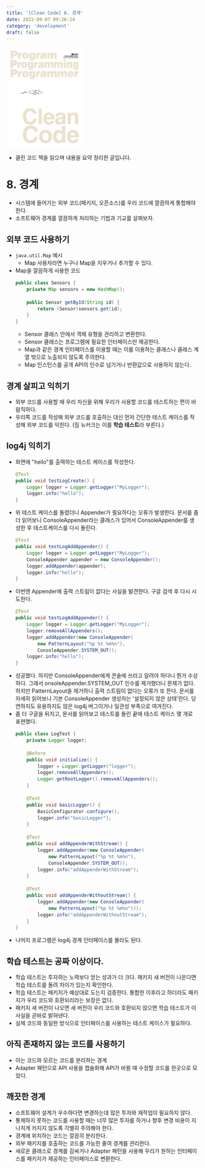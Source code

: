 ```yaml
---
title: '[Clean Code] 8. 경계'
date: 2022-09-07 09:26:14
category: 'development'
draft: false
---
```



![](.\images\cleancode.jpg)

- 클린 코드 책을 읽으며 내용을 요약 정리한 글입니다.

# 8. 경계

- 시스템에 들어가는 외부 코드(패키지, 오픈소스)를 우리 코드에 깔끔하게 통합해야 한다.
- 소프트웨어 경계를 깔끔하게 처리하는 기법과 기교를 살펴보자.

## 외부 코드 사용하기

- `java.util.Map` 예시
    - Map 사용자라면 누구나 Map을 지우거나 추가할 수 있다.
- Map을 깔끔하게 사용한 코드
    ```java
    public class Sensors {
        private Map sensors = new HashMap();
        
        public Sensor getById(String id) {
            return (Sensor)sensors.get(id);
        }
    }
    ```
    - Sensor 클래스 안에서 객체 유형을 관리하고 변환한다.
    - Sensor 클래스는 프로그램에 필요한 인터페이스만 제공한다.
    - Map과 같은 경계 인터페이스를 이용할 때는 이를 이용하는 클래스나 클래스 계열 밖으로 노출되지 않도록 주의한다.
    - Map 인스턴스를 공개 API의 인수로 넘기거나 반환값으로 사용하지 않는다.

## 경계 살피고 익히기

- 외부 코드를 사용할 때 우리 자신을 위해 우리가 사용할 코드를 테스트하는 편이 바람직하다.
- 우리쪽 코드를 작성해 외부 코드를 호출하는 대신 먼저 간단한 테스트 케이스를 작성해 외부 코드를 익힌다. (짐 뉴커크는 이를 **학습 테스트**라 부른다.)

## log4j 익히기

- 화면에 "hello"를 출력하는 테스트 케이스를 작성한다.
    ```java
    @Test
    public void testLogCreate() {
        Logger logger = Logger.getLogger("MyLogger");
        logger.info("hello");
    }
    ```
- 위 테스트 케이스를 돌렸더니 Appender가 필요하다는 오류가 발생한다. 문서를 좀 더 읽어보니 ConsoleAppender라는 클래스가 있어서 ConsoleAppender를 생성한 후 테스트케이스를 다시 돌린다.
    ```java
    @Test
    public void testLogAddAppender() {
        Logger logger = Logger.getLogger("MyLogger");
        ConsoleAppender appender = new ConsoleAppender();
        logger.addAppender(appender);
        logger.info("hello");
    }
    ```
- 이번엔 Appender에 출력 스트림이 없다는 사실을 발견한다. 구글 검색 후 다시 시도한다.
    ```java
    @Test
    public void testLogAddAppender() {
        Logger logger = Logger.getLogger("MyLogger");
        logger.removeAllAppenders();
        logger.addAppender(new ConsoleAppender(
            new PatternLayout("%p %t %m%n"),
            ConsoleAppender.SYSTEM_OUT));
        logger.info("hello");
    }
    ```
- 성공했다. 하지만 ConsoleAppender에게 콘솔에 쓰라고 알려야 하다니 뭔가 수상하다. 그래서 onsoleAppender.SYSTEM_OUT 인수를 제거했더니 문제가 없다. 하지만 PatternLayout을 제거하니 출력 스트림이 없다는 오류가 또 뜬다.
문서를 자세히 읽어보니 기본 ConsoleAppender 생성자는 '설정되지 않은 상태'란다. 당연하지도 유용하지도 않은 log4j 버그이거나 일관성 부족으로 여겨진다.
- 좀 더 구글을 뒤지고, 문서를 읽어보고 테스트를 돌린 끝에 테스트 케이스 몇 개로 표현했다.
    ```java
    public class LogTest {
        private Logger logger;
        
        @Before
        public void initialize() {
            logger = Logger.getLogger("logger");
            logger.removeAllAppenders();
            Logger.getRootLogger().removeAllAppenders();
        }
        
        @Test
        public void basicLogger() {
            BasicConfigurator.configure();
            logger.info("basicLogger");
        }
        
        @Test
        public void addAppenderWithStream() {
            logger.addAppender(new ConsoleAppender(
                new PatternLayout("%p %t %m%n"),
                ConsoleAppender.SYSTEM_OUT));
            logger.info("addAppenderWithStream");
        }
        
        @Test
        public void addAppenderWithoutStream() {
            logger.addAppender(new ConsoleAppender(
                new PatternLayout("%p %t %m%n")));
            logger.info("addAppenderWithoutStream");
        }
    }
    ```
- 나머지 프로그램은 log4j 경계 인터페이스를 몰라도 된다.

## 학습 테스트는 공짜 이상이다.

- 학습 테스트는 투자하는 노력보다 얻는 성과가 더 크다. 패키지 새 버전이 나온다면 학습 테스트를 돌려 차이가 있는지 확인한다.
- 학습 테스트는 패키지가 예상대로 도는지 검증한다. 통합한 이후라고 하더라도 패키지가 우리 코드와 호환되리라는 보장은 없다.
- 패키지 새 버전이 나오면 새 버전이 우리 코드와 호환되지 않으면 학습 테스트가 이 사실을 곧바로 밝혀낸다.
- 실제 코드와 동일한 방식으로 인터페이스를 사용하는 테스트 케이스가 필요하다.

## 아직 존재하지 않는 코드를 사용하기

- 아는 코드와 모르는 코드를 분리하는 경계
- Adapter 패턴으로 API 사용을 캡슐화해 API가 바뀔 때 수정할 코드를 한곳으로 모았다.

## 깨끗한 경계

- 소프트웨어 설계가 우수하다면 변경하는데 많은 투자와 재작업이 필요하지 않다.
- 통제하지 못하는 코드를 사용할 때는 너무 많은 투자를 하거나 향후 변경 비용이 지나치게 커지지 않도록 각별히 주의해야 한다.
- 경계에 위치하는 코드는 깔끔히 분리한다.
- 외부 패키지를 호출하는 코드를 가능한 줄여 경계를 관리한다.
- 새로운 클래스로 경계를 감싸거나 Adapter 패턴을 사용해 우리가 원하는 인터페이스를 패키지가 제공하는 인터페이스로 변환한다.

